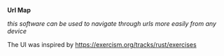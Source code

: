**Url Map**

_this software can be used to navigate through urls more easily from any device_

The UI was inspired by https://exercism.org/tracks/rust/exercises

